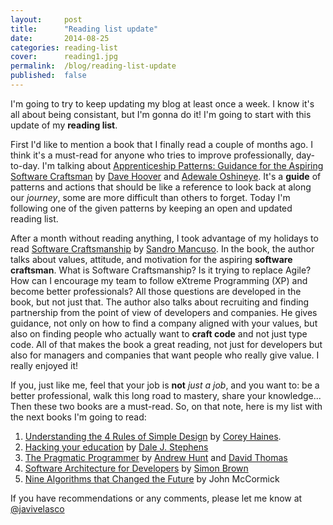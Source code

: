 ```yaml
---
layout:     post
title:      "Reading list update"
date:       2014-08-25
categories: reading-list
cover:      reading1.jpg
permalink:  /blog/reading-list-update
published:  false
---
```

I'm going to try to keep updating my blog at least once a week. I know it's all about being consistant, but I'm gonna do it! I'm going to start with this update of my **reading list**.

First I'd like to mention a book that I finally read a couple of months ago. I think it's a must-read for anyone who tries to improve professionally, day-to-day. I'm talking about [Apprenticeship Patterns: Guidance for the Aspiring Software Craftsman](http://shop.oreilly.com/product/9780596518387.do) by [Dave Hoover](https://twitter.com/davehoover) and [Adewale Oshineye](https://twitter.com/ade_oshineye). It's a **guide** of patterns and actions that should be like a reference to look back at along our *journey*, some are more difficult than others to forget. Today I'm following one of the given patterns by keeping an open and updated reading list.

After a month without reading anything, I took advantage of my holidays to read [Software Craftsmanship](https://leanpub.com/socra) by [Sandro Mancuso](https://twitter.com/sandromancuso). In the book, the author talks about values, attitude, and motivation for the aspiring **software craftsman**. What is Software Craftsmanship? Is it trying to replace Agile? How can I encourage my team to follow eXtreme Programming (XP) and become better professionals? All those questions are developed in the book, but not just that. The author also talks about recruiting and finding partnership from the point of view of developers and companies. He gives guidance, not only on how to find a company aligned with your values, but also on finding people who actually want to **craft code** and not just type code. All of that makes the book a great reading, not just for developers but also for managers and companies that want people who really give value. I really enjoyed it!

If you, just like me, feel that your job is **not** *just a job*, and you want to: be a better professional, walk this long road to mastery, share your knowledge... Then these two books are a must-read. So, on that note, here is my list with the next books I'm going to read:

1. [Understanding the 4 Rules of Simple Design](https://leanpub.com/4rulesofsimpledesign) by [Corey Haines](https://twitter.com/coreyhaines).
2. [Hacking your education](http://www.amazon.com/Hacking-Your-Education-Lectures-Thousands/dp/0399159967) by [Dale J. Stephens](https://twitter.com/DaleJStephens)
3. [The Pragmatic Programmer](http://www.amazon.com/The-Pragmatic-Programmer-Journeyman-Master/dp/020161622X) by [Andrew Hunt](https://twitter.com/PragmaticAndy) and [David Thomas](https://twitter.com/pragdave)
4. [Software Architecture for Developers](https://leanpub.com/software-architecture-for-developers) by [Simon Brown](https://twitter.com/simonbrown)
5. [Nine Algorithms that Changed the Future](http://www.amazon.com/Nine-Algorithms-That-Changed-Future/dp/0691158193) by John McCormick

If you have recommendations or any comments, please let me know at [@javivelasco](https://twitter.com/javivelasco)
